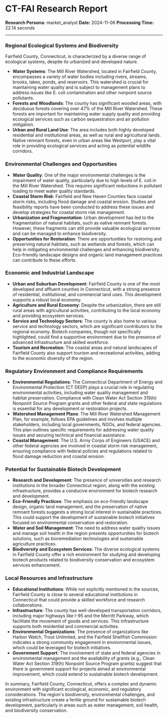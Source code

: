 # CT-FAI Research Report

**Research Persona:** market_analyst
**Date:** 2024-11-06
**Processing Time:** 22.14 seconds

---

### Regional Ecological Systems and Biodiversity

Fairfield County, Connecticut, is characterized by a diverse range of ecological systems, despite its urbanized and developed nature.

- **Water Systems**: The Mill River Watershed, located in Fairfield County, encompasses a variety of water bodies including rivers, streams, brooks, lakes, ponds, and reservoirs. This watershed is crucial for maintaining water quality and is subject to management plans to address issues like E. coli contamination and other nonpoint source pollutants.
- **Forests and Woodlands**: The county has significant wooded areas, with deciduous forests covering over 47% of the Mill River Watershed. These forests are important for maintaining water supply quality and providing ecological services such as carbon sequestration and air pollution mitigation.
- **Urban and Rural Land Use**: The area includes both highly developed residential and institutional areas, as well as rural and agricultural lands. Native remnant forests, even in urban areas like Westport, play a vital role in providing ecological services and acting as potential wildlife corridors.

### Environmental Challenges and Opportunities

- **Water Quality**: One of the major environmental challenges is the impairment of water quality, particularly due to high levels of E. coli in the Mill River Watershed. This requires significant reductions in pollutant loading to meet water quality standards.
- **Coastal Storm Risk**: Fairfield and New Haven Counties face coastal storm risks, including flood damage and coastal erosion. Studies and feasibility reports have been conducted to address these issues and develop strategies for coastal storm risk management.
- **Urbanization and Fragmentation**: Urban development has led to the fragmentation of natural habitats, such as native remnant forests. However, these fragments can still provide valuable ecological services and can be managed to enhance biodiversity.
- **Opportunities for Restoration**: There are opportunities for restoring and preserving natural habitats, such as wetlands and forests, which can help in mitigating environmental challenges and enhancing biodiversity. Eco-friendly landscape designs and organic land management practices can contribute to these efforts.

### Economic and Industrial Landscape

- **Urban and Suburban Development**: Fairfield County is one of the most developed and affluent counties in Connecticut, with a strong presence of residential, institutional, and commercial land uses. This development supports a robust local economy.
- **Agriculture and Rural Economy**: Despite the urbanization, there are still rural areas with agricultural activities, contributing to the local economy and providing ecosystem services.
- **Service and Technology Sectors**: The county is also home to various service and technology sectors, which are significant contributors to the regional economy. Biotech companies, though not specifically highlighted, could find a supportive environment due to the presence of advanced infrastructure and skilled workforce.
- **Tourism and Recreation**: The coastal areas and natural landscapes of Fairfield County also support tourism and recreational activities, adding to the economic diversity of the region.

### Regulatory Environment and Compliance Requirements

- **Environmental Regulations**: The Connecticut Department of Energy and Environmental Protection (CT DEEP) plays a crucial role in regulating environmental activities, including water quality management and habitat preservation. Compliance with Clean Water Act Section 319(h) Nonpoint Source Program grants and other federal and state regulations is essential for any development or restoration projects.
- **Watershed Management Plans**: The Mill River Watershed Management Plan, for example, follows EPA guidelines and involves multiple stakeholders, including local governments, NGOs, and federal agencies. This plan outlines specific requirements for addressing water quality issues and securing technical and financial assistance.
- **Coastal Management**: The U.S. Army Corps of Engineers (USACE) and other federal agencies are involved in coastal storm risk management, ensuring compliance with federal policies and regulations related to flood damage reduction and coastal erosion.

### Potential for Sustainable Biotech Development

- **Research and Development**: The presence of universities and research institutions in the broader Connecticut region, along with the existing infrastructure, provides a conducive environment for biotech research and development.
- **Eco-Friendly Practices**: The emphasis on eco-friendly landscape design, organic land management, and the preservation of native remnant forests suggests a strong local interest in sustainable practices. This could support the development of sustainable biotech initiatives focused on environmental conservation and restoration.
- **Water and Soil Management**: The need to address water quality issues and manage soil health in the region presents opportunities for biotech solutions, such as bioremediation technologies and sustainable agriculture practices.
- **Biodiversity and Ecosystem Services**: The diverse ecological systems in Fairfield County offer a rich environment for studying and developing biotech products related to biodiversity conservation and ecosystem services enhancement.

### Local Resources and Infrastructure

- **Educational Institutions**: While not explicitly mentioned in the sources, Fairfield County is close to several educational institutions in Connecticut that could provide a skilled workforce and research collaborations.
- **Infrastructure**: The county has well-developed transportation corridors, including major highways like I-95 and the Merritt Parkway, which facilitate the movement of goods and services. This infrastructure supports both residential and commercial activities.
- **Environmental Organizations**: The presence of organizations like Harbor Watch, Trout Unlimited, and the Fairfield Shellfish Commission indicates a strong community engagement in environmental issues, which could be leveraged for biotech initiatives.
- **Government Support**: The involvement of state and federal agencies in environmental management and the availability of grants (e.g., Clean Water Act Section 319(h) Nonpoint Source Program grants) suggest that there is government support for projects aimed at environmental improvement, which could extend to sustainable biotech development.

In summary, Fairfield County, Connecticut, offers a complex and dynamic environment with significant ecological, economic, and regulatory considerations. The region's biodiversity, environmental challenges, and existing infrastructure create a fertile ground for sustainable biotech development, particularly in areas such as water management, soil health, and biodiversity conservation.